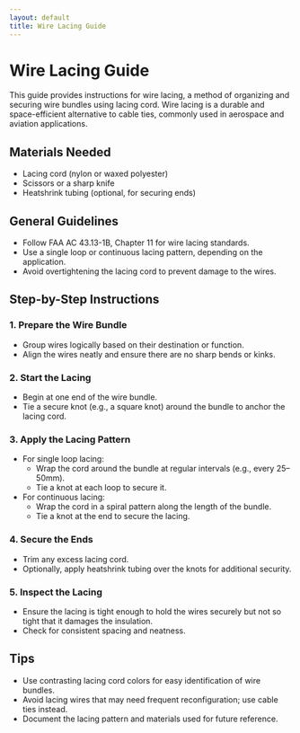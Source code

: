 ```yaml
---
layout: default
title: Wire Lacing Guide
---
```


# Wire Lacing Guide

This guide provides instructions for wire lacing, a method of organizing and securing wire bundles using lacing cord. Wire lacing is a durable and space-efficient alternative to cable ties, commonly used in aerospace and aviation applications.

## Materials Needed
- Lacing cord (nylon or waxed polyester)
- Scissors or a sharp knife
- Heatshrink tubing (optional, for securing ends)

## General Guidelines
- Follow FAA AC 43.13-1B, Chapter 11 for wire lacing standards.
- Use a single loop or continuous lacing pattern, depending on the application.
- Avoid overtightening the lacing cord to prevent damage to the wires.

## Step-by-Step Instructions

### 1. Prepare the Wire Bundle
- Group wires logically based on their destination or function.
- Align the wires neatly and ensure there are no sharp bends or kinks.

### 2. Start the Lacing
- Begin at one end of the wire bundle.
- Tie a secure knot (e.g., a square knot) around the bundle to anchor the lacing cord.

### 3. Apply the Lacing Pattern
- For single loop lacing:
  - Wrap the cord around the bundle at regular intervals (e.g., every 25–50mm).
  - Tie a knot at each loop to secure it.
- For continuous lacing:
  - Wrap the cord in a spiral pattern along the length of the bundle.
  - Tie a knot at the end to secure the lacing.

### 4. Secure the Ends
- Trim any excess lacing cord.
- Optionally, apply heatshrink tubing over the knots for additional security.

### 5. Inspect the Lacing
- Ensure the lacing is tight enough to hold the wires securely but not so tight that it damages the insulation.
- Check for consistent spacing and neatness.

## Tips
- Use contrasting lacing cord colors for easy identification of wire bundles.
- Avoid lacing wires that may need frequent reconfiguration; use cable ties instead.
- Document the lacing pattern and materials used for future reference.
